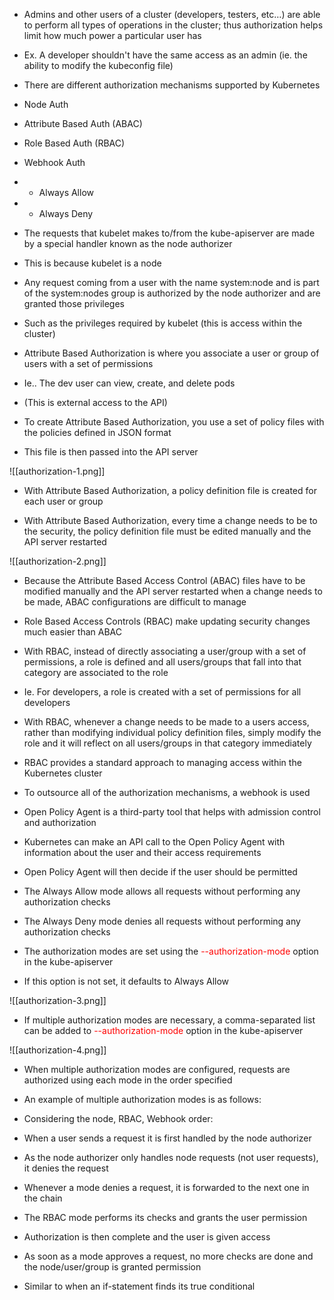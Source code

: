 - Admins and other users of a cluster (developers, testers, etc…) are able to perform all types of operations in the cluster; thus authorization helps limit how much power a particular user has

- Ex. A developer shouldn't have the same access as an admin (ie. the ability to modify the kubeconfig file)

- There are different authorization mechanisms supported by Kubernetes

- Node Auth
- Attribute Based Auth (ABAC)
- Role Based Auth (RBAC)
- Webhook Auth
- * Always Allow
- * Always Deny

- The requests that kubelet makes to/from the kube-apiserver are made by a special handler known as the node authorizer

- This is because kubelet is a node

- Any request coming from a user with the name system:node and is part of the system:nodes group is authorized by the node authorizer and are granted those privileges

- Such as the privileges required by kubelet (this is access within the cluster)

- Attribute Based Authorization is where you associate a user or group of users with a set of permissions

- Ie.. The dev user can view, create, and delete pods
- (This is external access to the API)        

- To create Attribute Based Authorization, you use a set of policy files with the policies defined in JSON format

- This file is then passed into the API server

![[authorization-1.png]]

- With Attribute Based Authorization, a policy definition file is created for each user or group

- With Attribute Based Authorization, every time a change needs to be to the security, the policy definition file must be edited manually and the API server restarted

![[authorization-2.png]]

- Because the Attribute Based Access Control (ABAC) files have to be modified manually and the API server restarted when a change needs to be made, ABAC configurations are difficult to manage

- Role Based Access Controls (RBAC) make updating security changes much easier than ABAC

- With RBAC, instead of directly associating a user/group with a set of permissions, a role is defined and all users/groups that fall into that category are associated to the role

- Ie. For developers, a role is created with a set of permissions for all developers

- With RBAC, whenever a change needs to be made to a users access, rather than modifying individual policy definition files, simply modify the role and it will reflect on all users/groups in that category immediately

- RBAC provides a standard approach to managing access within the Kubernetes cluster

- To outsource all of the authorization mechanisms, a webhook is used

- Open Policy Agent is a third-party tool that helps with admission control and authorization

- Kubernetes can make an API call to the Open Policy Agent with information about the user and their access requirements
- Open Policy Agent will then decide if the user should be permitted

- The Always Allow mode allows all requests without performing any authorization checks

- The Always Deny mode denies all requests without performing any authorization checks

- The authorization modes are set using the <span style="color:red">--authorization-mode</span> option in the kube-apiserver

- If this option is not set, it defaults to Always Allow

![[authorization-3.png]]

- If multiple authorization modes are necessary, a comma-separated list can be added to <span style="color:red">--authorization-mode</span> option in the kube-apiserver

![[authorization-4.png]]

- When multiple authorization modes are configured, requests are authorized using each mode in the order specified

- An example of multiple authorization modes is as follows:

- Considering the node, RBAC, Webhook order:

- When a user sends a request it is first handled by the node authorizer

- As the node authorizer only handles node requests (not user requests), it denies the request

- Whenever a mode denies a request, it is forwarded to the next one in the chain
- The RBAC mode performs its checks and grants the user permission

- Authorization is then complete and the user is given access

- As soon as a mode approves a request, no more checks are done and the node/user/group is granted permission

- Similar to when an if-statement finds its true conditional